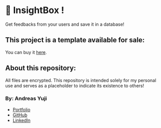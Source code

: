 # 💬 InsightBox !
Get feedbacks from your users and save it in a database!

## This project is a template available for sale:
You can buy it [here](https://code.com.br/p/insightbox).

## About this repository:
All files are encrypted. 
This repository is intended solely for my personal use and serves as a placeholder to indicate its existence to others!


### By: Andreas Yuji
- [Portfolio](https://andreas-yuji-fujiki.github.io/portfolio)
- [GitHub](https://github.com/andreas-yuji-fujiki)
- [LinkedIn](www.linkedin.com/in/andreas-yuji-fujiki-a08633321)